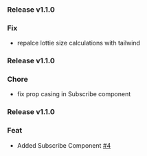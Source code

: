 ### Release v1.1.0

### Fix
- repalce lottie size calculations with tailwind

### Release v1.1.0

### Chore
- fix prop casing in Subscribe component 

### Release v1.1.0

### Feat
- Added Subscribe Component [#4](https://github.com/MyEtherWallet/vue-common-components/pull/4)
